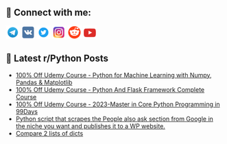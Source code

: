 ## 🔎 Connect with me:
[<img src="https://github.com/bullbesh/bullbesh/blob/main/images/Telegram.png" width="32" height="32" />](https://t.me/bullbesh)
[<img src="https://github.com/bullbesh/bullbesh/blob/main/images/VK.png" width="32" height="32" />](https://vk.com/bullbesh)
[<img src="https://github.com/bullbesh/bullbesh/blob/main/images/Twitter.png" width="32" height="32" />](https://twitter.com/bullbesh1)
[<img src="https://github.com/bullbesh/bullbesh/blob/main/images/Instagram.png" width="32" height="32" />](https://www.instagram.com/bullbesh)
[<img src="https://github.com/bullbesh/bullbesh/blob/main/images/Reddit.png" width="32" height="32" />](https://www.reddit.com/user/bullbesh)
[<img src="https://github.com/bullbesh/bullbesh/blob/main/images/YouTube.png" width="32" height="32" />](https://www.youtube.com/channel/UCtfjRs6uzgq5mfm8S06WTcg)

## 📕 Latest r/Python Posts
<!-- BLOG-POST-LIST:START -->
- [100% Off Udemy Course - Python for Machine Learning with Numpy, Pandas &amp; Matplotlib](https://www.reddit.com/r/Python/comments/zyx4kp/100_off_udemy_course_python_for_machine_learning/)
- [100% Off Udemy Course - Python And Flask Framework Complete Course](https://www.reddit.com/r/Python/comments/zyx4ce/100_off_udemy_course_python_and_flask_framework/)
- [100% Off Udemy Course - 2023-Master in Core Python Programming in 99Days](https://www.reddit.com/r/Python/comments/zyx3bp/100_off_udemy_course_2023master_in_core_python/)
- [Python script that scrapes the People also ask section from Google in the niche you want and publishes it to a WP website.](https://www.reddit.com/r/Python/comments/zyv8ma/python_script_that_scrapes_the_people_also_ask/)
- [Compare 2 lists of dicts](https://www.reddit.com/r/Python/comments/zysvrc/compare_2_lists_of_dicts/)
<!-- BLOG-POST-LIST:END -->
